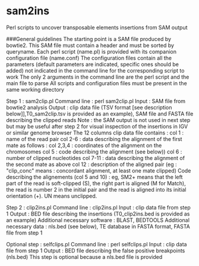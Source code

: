 # sam2ins

Perl scripts to uncover transposable elements insertions from SAM output

###General guidelines
The starting point is a SAM file produced by bowtie2. This SAM file must contain a header and must be sorted by queryname.
Each perl script (name.pl) is provided with its companion configuration file (name.conf)
The configuration files contain all the parameters (default parameters are indicated, specific ones should be added) not indicated in the command line for the corresponding script to work
The only 2 arguments in the command line are the perl script and the main file to parse
All scripts and configuration files must be present in the same working directory

Step 1 : sam2clip.pl
Command line  : perl sam2clip.pl <SAM file>
Input : SAM file from bowtie2 analysis
Output : clip data file (TSV format [see description below]],T0_sam2clip.tsv is provided as an example), SAM file and FASTA file describing the clipped reads
Note : the SAM output is not used in next step but may be useful after step 2 for visual inspection of the insertions in IGV or similar genome browser
The 12 columns clip data file contains :
col 1 : name of the read pair
col 2-6 : data describing the alignment of the first mate as follows :
col 2,3,4 : coordinates of the alignment on the chromosomes
col 5 : code describing the alignment (see below)) 
col 6 : number of clipped nucleotides
col 7-11 : data describing the alignment of the second mate as above
col 12 : description of the aligned pair (eg : "clip_conc" means : concordant alignment, at least one mate clipped)
Code describing the alignements (col 5 and 10) : eg, SM2+ means that the left part of the read is soft-clipped (S), the right part is aligned (M for Match), the read is number 2 in the initial pair and the read is aligned into its initial orientation (+). UN means unclipped.

Step 2 : clip2ins.pl
Command line : clip2ins.pl <clip data file>
Input : clip data file from step 1
Output : BED file describing the insertions (T0_clip2ins.bed is provided as an example)
Additional necessary software : BLAST, BEDTOOLS
Additional necessary data : nls.bed (see below), TE database in FASTA format, FASTA file from step 1
 
Optional step : selfclips.pl
Command line : perl selfclips.pl <clip data file>
Input : clip data file from step 1
Output : BED file describing the false positive breakpoints (nls.bed)
This step is optional because a nls.bed file is provided
